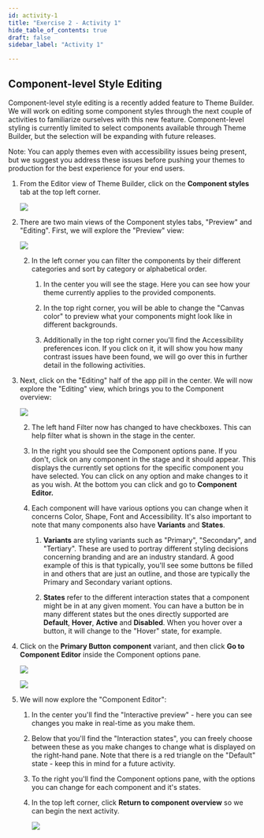 ```yaml
---
id: activity-1
title: "Exercise 2 - Activity 1"
hide_table_of_contents: true
draft: false
sidebar_label: "Activity 1"

---
```


## Component-level Style Editing

Component-level style editing is a recently added feature to Theme Builder. We will work on editing some component styles through the next couple of activities to familiarize ourselves with this new feature. Component-level styling is currently limited to select components available through Theme Builder, but the selection will be expanding with future releases.

Note: You can apply themes even with accessibility issues being present, but we suggest you address these issues before pushing your themes to production for the best experience for your end users.

1. From the Editor view of Theme Builder, click on the **Component styles** tab at the top left corner.
    
     ![](https://servicenow-events-or-lab-guidebo.gitbook.io/~gitbook/image?url=https%3A%2F%2F3335125350-files.gitbook.io%2F%7E%2Ffiles%2Fv0%2Fb%2Fgitbook-x-prod.appspot.com%2Fo%2Fspaces%252FGxr3WM1YvkW8Yg6IwjeY%252Fuploads%252FGNRMNRz9oIJjhMRmOjIO%252Fimage.png%3Falt%3Dmedia%26token%3D0030895f-7ca7-4c6e-a7dc-9f6c4bb7a9bb&width=768&dpr=4&quality=100&sign=4c7397920fa0e71c83c2790b9404466736a1a6fed2902aabdc5b333b41c431c8)
        
    
2. There are two main views of the Component styles tabs, "Preview" and "Editing". First, we will explore the "Preview" view:
    
     ![](https://servicenow-events-or-lab-guidebo.gitbook.io/~gitbook/image?url=https%3A%2F%2F3335125350-files.gitbook.io%2F%7E%2Ffiles%2Fv0%2Fb%2Fgitbook-x-prod.appspot.com%2Fo%2Fspaces%252FGxr3WM1YvkW8Yg6IwjeY%252Fuploads%252FQNLk3dfUvhxteYFfamSt%252Fimage.png%3Falt%3Dmedia%26token%3Dec82d03d-92e0-4f85-86b9-40d1dc40add4&width=768&dpr=4&quality=100&sign=dc3492b718a145ee486418d220b6d43e84c599ec4d3e0f62775b40bfab302c9f)
        
    2. In the left corner you can filter the components by their different categories and sort by category or alphabetical order.
        
        1. In the center you will see the stage. Here you can see how your theme currently applies to the provided components.
            
        2. In the top right corner, you will be able to change the "Canvas color" to preview what your components might look like in different backgrounds.
            
        3. Additionally in the top right corner you'll find the Accessibility preferences icon. If you click on it, it will show you how many contrast issues have been found, we will go over this in further detail in the following activities.
            
        
    
3. Next, click on the "Editing" half of the app pill in the center. We will now explore the "Editing" view, which brings you to the Component overview:
    
     ![](https://servicenow-events-or-lab-guidebo.gitbook.io/~gitbook/image?url=https%3A%2F%2F3335125350-files.gitbook.io%2F%7E%2Ffiles%2Fv0%2Fb%2Fgitbook-x-prod.appspot.com%2Fo%2Fspaces%252FGxr3WM1YvkW8Yg6IwjeY%252Fuploads%252FTtXHO4XYPQLaijuLizUK%252Fimage.png%3Falt%3Dmedia%26token%3D348fc0ae-1afe-491d-9f87-1d2783dc43e8&width=768&dpr=4&quality=100&sign=80ef8e6eac8895e870ae7857fe2c4ae4f36a4037cbbba5bf32aebc55d8569bc4)
        
    2. The left hand Filter now has changed to have checkboxes. This can help filter what is shown in the stage in the center.
        
    3. In the right you should see the Component options pane. If you don't, click on any component in the stage and it should appear. This displays the currently set options for the specific component you have selected. You can click on any option and make changes to it as you wish. At the bottom you can click and go to **Component Editor.**
        
    4. Each component will have various options you can change when it concerns Color, Shape, Font and Accessibility. It's also important to note that many components also have **Variants** and **States**.
        
        1. **Variants** are styling variants such as "Primary", "Secondary", and "Tertiary". These are used to portray different styling decisions concerning branding and are an industry standard. A good example of this is that typically, you'll see some buttons be filled in and others that are just an outline, and those are typically the Primary and Secondary variant options.
            
        2. **States** refer to the different interaction states that a component might be in at any given moment. You can have a button be in many different states but the ones directly supported are **Default**, **Hover**, **Active** and **Disabled**. When you hover over a button, it will change to the "Hover" state, for example.
            
        
    
4. Click on the **Primary Button** **component** variant, and then click **Go to Component Editor** inside the Component options pane.
    
     ![](https://servicenow-events-or-lab-guidebo.gitbook.io/~gitbook/image?url=https%3A%2F%2F3335125350-files.gitbook.io%2F%7E%2Ffiles%2Fv0%2Fb%2Fgitbook-x-prod.appspot.com%2Fo%2Fspaces%252FGxr3WM1YvkW8Yg6IwjeY%252Fuploads%252FOh6cF7jQSFNzPvEiM1m3%252Fimage.png%3Falt%3Dmedia%26token%3D43fba648-8a20-4f5d-9bb2-0c13aec3ec61&width=768&dpr=4&quality=100&sign=ec329747bd520c0297da53ea033cab49b46a7a78f9bcfbcc89b79359ca7e25e3)
        
     ![](https://servicenow-events-or-lab-guidebo.gitbook.io/~gitbook/image?url=https%3A%2F%2F3335125350-files.gitbook.io%2F%7E%2Ffiles%2Fv0%2Fb%2Fgitbook-x-prod.appspot.com%2Fo%2Fspaces%252FGxr3WM1YvkW8Yg6IwjeY%252Fuploads%252F1FPjzcCCgb9qXzhBJ2fw%252Fimage.png%3Falt%3Dmedia%26token%3D29e1f39a-1787-4353-98fd-ea7d03e383c5&width=768&dpr=4&quality=100&sign=2322006ad87ef0c6ba669fa3e750463c8fc3a679926201faece8d0ed27985f8f)
        
    
5. We will now explore the "Component Editor":
    
    1. In the center you'll find the "Interactive preview" - here you can see changes you make in real-time as you make them.
        
    2. Below that you'll find the "Interaction states", you can freely choose between these as you make changes to change what is displayed on the right-hand pane. Note that there is a red triangle on the "Default" state - keep this in mind for a future activity.
        
    3. To the right you'll find the Component options pane, with the options you can change for each component and it's states.
        
    4. In the top left corner, click **Return to component overview** so we can begin the next activity.
        
         ![](https://servicenow-events-or-lab-guidebo.gitbook.io/~gitbook/image?url=https%3A%2F%2F3335125350-files.gitbook.io%2F%7E%2Ffiles%2Fv0%2Fb%2Fgitbook-x-prod.appspot.com%2Fo%2Fspaces%252FGxr3WM1YvkW8Yg6IwjeY%252Fuploads%252FdIC6j2EZ2UVNGNJBOvBo%252Fimage.png%3Falt%3Dmedia%26token%3D7ebd0083-3351-43be-a219-49f04d6fdece&width=768&dpr=4&quality=100&sign=6aa2fdd0f80e6e06ad15dd67d7b0d350230d9e30cc7d83c39c744ff803ad0360)